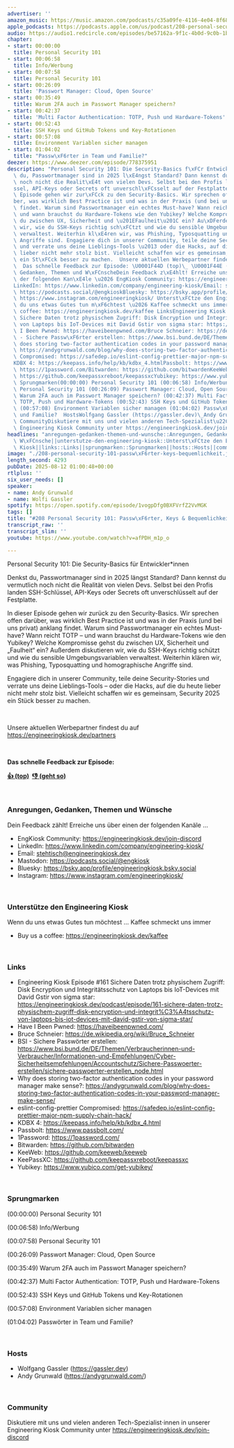```yaml
---
advertiser: ''
amazon_music: https://music.amazon.com/podcasts/c35a09fe-4116-4e04-8f68-77d61b112e46/engineering-kiosk
apple_podcasts: https://podcasts.apple.com/us/podcast/208-personal-security-101-passw%C3%B6rter-keys-bequemlichkeit/id1603082924?i=1000721581844&uo=4
audio: https://audio1.redcircle.com/episodes/be57162a-9f1c-4b0d-9c0b-1bfadcd05321/stream.mp3
chapter:
- start: 00:00:00
  title: Personal Security 101
- start: 00:06:58
  title: Info/Werbung
- start: 00:07:58
  title: Personal Security 101
- start: 00:26:09
  title: 'Passwort Manager: Cloud, Open Source'
- start: 00:35:49
  title: Warum 2FA auch im Passwort Manager speichern?
- start: 00:42:37
  title: 'Multi Factor Authentication: TOTP, Push und Hardware-Tokens'
- start: 00:52:43
  title: SSH Keys und GitHub Tokens und Key-Rotationen
- start: 00:57:08
  title: Environment Variablen sicher managen
- start: 01:04:02
  title: "Passw\xF6rter in Team und Familie?"
deezer: https://www.deezer.com/episode/778375951
description: "Personal Security 101: Die Security-Basics f\xFCr Entwickler*innen Denkst\
  \ du, Passwortmanager sind in 2025 l\xE4ngst Standard? Dann kennst du vermutlich\
  \ noch nicht die Realit\xE4t von vielen Devs. Selbst bei den Profis landen SSH-Schl\xFC\
  ssel, API-Keys oder Secrets oft unverschl\xFCsselt auf der Festplatte. In dieser\
  \ Episode gehen wir zur\xFCck zu den Security-Basics. Wir sprechen offen dar\xFC\
  ber, was wirklich Best Practice ist und was in der Praxis (und bei uns privat) anklang\
  \ findet. Warum sind Passwortmanager ein echtes Must-have? Wann reicht TOTP \u2013\
  \ und wann brauchst du Hardware-Tokens wie den Yubikey? Welche Kompromisse gehst\
  \ du zwischen UX, Sicherheit und \u201EFaulheit\u201C ein? Au\xDFerdem diskutieren\
  \ wir, wie du SSH-Keys richtig sch\xFCtzt und wie du sensible Umgebungsvariablen\
  \ verwaltest. Weiterhin kl\xE4ren wir, was Phishing, Typosquatting und homographische\
  \ Angriffe sind. Engagiere dich in unserer Community, teile deine Security-Stories\
  \ und verrate uns deine Lieblings-Tools \u2013 oder die Hacks, auf die du heute\
  \ lieber nicht mehr stolz bist. Vielleicht schaffen wir es gemeinsam, Security 2025\
  \ ein St\xFCck besser zu machen.  Unsere aktuellen Werbepartner findest du auf https://engineeringkiosk.dev/partners\
  \  Das schnelle Feedback zur Episode: \U0001F44D (top)\_ \U0001F44E (geht so)  Anregungen,\
  \ Gedanken, Themen und W\xFCnscheDein Feedback z\xE4hlt! Erreiche uns \xFCber einen\
  \ der folgenden Kan\xE4le \u2026 EngKiosk Community: https://engineeringkiosk.dev/join-discord\_\
  LinkedIn: https://www.linkedin.com/company/engineering-kiosk/Email: stehtisch@engineeringkiosk.devMastodon:\
  \ https://podcasts.social/@engkioskBluesky: https://bsky.app/profile/engineeringkiosk.bsky.socialInstagram:\
  \ https://www.instagram.com/engineeringkiosk/ Unterst\xFCtze den Engineering KioskWenn\
  \ du uns etwas Gutes tun m\xF6chtest \u2026 Kaffee schmeckt uns immer\_ Buy us a\
  \ coffee: https://engineeringkiosk.dev/kaffee LinksEngineering Kiosk Episode #161\
  \ Sichere Daten trotz physischem Zugriff: Disk Encryption und Integrit\xE4tsschutz\
  \ von Laptops bis IoT-Devices mit David Gstir von sigma star: https://engineeringkiosk.dev/podcast/episode/161-sichere-daten-trotz-physischem-zugriff-disk-encryption-und-integrit%C3%A4tsschutz-von-laptops-bis-iot-devices-mit-david-gstir-von-sigma-star/Have\
  \ I Been Pwned: https://haveibeenpwned.com/Bruce Schneier: https://de.wikipedia.org/wiki/Bruce_SchneierBSI\
  \ - Sichere Passw\xF6rter erstellen: https://www.bsi.bund.de/DE/Themen/Verbraucherinnen-und-Verbraucher/Informationen-und-Empfehlungen/Cyber-Sicherheitsempfehlungen/Accountschutz/Sichere-Passwoerter-erstellen/sichere-passwoerter-erstellen_node.htmlWhy\
  \ does storing two-factor authentication codes in your password manager make sense?:\
  \ https://andygrunwald.com/blog/why-does-storing-two-factor-authentication-codes-in-your-password-manager-make-sense/eslint-config-prettier\
  \ Compromised: https://safedep.io/eslint-config-prettier-major-npm-supply-chain-hack/\t\
  KDBX 4: https://keepass.info/help/kb/kdbx_4.htmlPassbolt: https://www.passbolt.com/1Password:\
  \ https://1password.com/Bitwarden: https://github.com/bitwardenKeeWeb: https://github.com/keeweb/keewebKeePassXC:\
  \ https://github.com/keepassxreboot/keepassxcYubikey: https://www.yubico.com/get-yubikey/\
  \ Sprungmarken(00:00:00) Personal Security 101 (00:06:58) Info/Werbung (00:07:58)\
  \ Personal Security 101 (00:26:09) Passwort Manager: Cloud, Open Source (00:35:49)\
  \ Warum 2FA auch im Passwort Manager speichern? (00:42:37) Multi Factor Authentication:\
  \ TOTP, Push und Hardware-Tokens (00:52:43) SSH Keys und GitHub Tokens und Key-Rotationen\
  \ (00:57:08) Environment Variablen sicher managen (01:04:02) Passw\xF6rter in Team\
  \ und Familie?  HostsWolfgang Gassler (https://gassler.dev)\_Andy Grunwald (https://andygrunwald.com/)\
  \ CommunityDiskutiere mit uns und vielen anderen Tech-Spezialist\u22C5innen in unserer\
  \ Engineering Kiosk Community unter https://engineeringkiosk.dev/join-discord"
headlines: "anregungen-gedanken-themen-und-wunsche::Anregungen, Gedanken, Themen und\
  \ W\xFCnsche||unterstutze-den-engineering-kiosk::Unterst\xFCtze den Engineering\
  \ Kiosk||links::Links||sprungmarken::Sprungmarken||hosts::Hosts||community::Community"
image: "./208-personal-security-101-passw\xF6rter-keys-bequemlichkeit.jpg"
length_second: 4293
pubDate: 2025-08-12 01:00:48+00:00
rtlplus: ''
six_user_needs: []
speaker:
- name: Andy Grunwald
- name: Wolfi Gassler
spotify: https://open.spotify.com/episode/1vogpDfg0BXFVrfZ2VvMGK
tags: []
title: "#208 Personal Security 101: Passw\xF6rter, Keys & Bequemlichkeit"
transcript_raw: ''
transcript_slim: ''
youtube: https://www.youtube.com/watch?v=afPDH_m1p_o

---
```

<p><span>Personal Security 101: Die Security-Basics für Entwickler*innen</span></p><p><span>Denkst du, Passwortmanager sind in 2025 längst Standard? Dann kennst du vermutlich noch nicht die Realität von vielen Devs. Selbst bei den Profis landen SSH-Schlüssel, API-Keys oder Secrets oft unverschlüsselt auf der Festplatte.</span></p><p><span>In dieser Episode gehen wir zurück zu den Security-Basics. Wir sprechen offen darüber, was wirklich Best Practice ist und was in der Praxis (und bei uns privat) anklang findet. Warum sind Passwortmanager ein echtes Must-have? Wann reicht TOTP – und wann brauchst du Hardware-Tokens wie den Yubikey? Welche Kompromisse gehst du zwischen UX, Sicherheit und „Faulheit“ ein? Außerdem diskutieren wir, wie du SSH-Keys richtig schützt und wie du sensible Umgebungsvariablen verwaltest. Weiterhin klären wir, was Phishing, Typosquatting und homographische Angriffe sind.</span></p><p><span>Engagiere dich in unserer Community, teile deine Security-Stories und verrate uns deine Lieblings-Tools – oder die Hacks, auf die du heute lieber nicht mehr stolz bist. Vielleicht schaffen wir es gemeinsam, Security 2025 ein Stück besser zu machen.</span></p><p><br></p><p><span>Unsere aktuellen Werbepartner findest du auf </span><a href="https://engineeringkiosk.dev/partners">https://engineeringkiosk.dev/partners</a></p><p><br></p><p><strong>Das schnelle Feedback zur Episode:</strong></p><p><a href="https://api.openpodcast.dev/feedback/208/upvote" rel="nofollow"><strong>👍 (top)</strong></a><strong>  </strong><a href="https://api.openpodcast.dev/feedback/208/downvote" rel="nofollow"><strong>👎 (geht so)</strong></a></p><p><br></p><h3 id="anregungen-gedanken-themen-und-wunsche">Anregungen, Gedanken, Themen und Wünsche</h3><p><span>Dein Feedback zählt! Erreiche uns über einen der folgenden Kanäle …</span></p><ul><li><span>EngKiosk Community: </span><a href="https://engineeringkiosk.dev/join-discord">https://engineeringkiosk.dev/join-discord</a><span> </span></li><li><span>LinkedIn: </span><a href="https://www.linkedin.com/company/engineering-kiosk/" rel="nofollow">https://www.linkedin.com/company/engineering-kiosk/</a></li><li><span>Email: </span><a href="mailto:stehtisch@engineeringkiosk.dev" rel="nofollow">stehtisch@engineeringkiosk.dev</a></li><li><span>Mastodon: </span><a href="https://podcasts.social/@engkiosk" rel="nofollow">https://podcasts.social/@engkiosk</a></li><li><span>Bluesky: </span><a href="https://bsky.app/profile/engineeringkiosk.bsky.social" rel="nofollow">https://bsky.app/profile/engineeringkiosk.bsky.social</a></li><li><span>Instagram: </span><a href="https://www.instagram.com/engineeringkiosk/" rel="nofollow">https://www.instagram.com/engineeringkiosk/</a></li></ul><p><br></p><h3 id="unterstutze-den-engineering-kiosk">Unterstütze den Engineering Kiosk</h3><p><span>Wenn du uns etwas Gutes tun möchtest … Kaffee schmeckt uns immer </span></p><ul><li><span>Buy us a coffee: </span><a href="https://engineeringkiosk.dev/kaffee">https://engineeringkiosk.dev/kaffee</a></li></ul><p><br></p><h3 id="links">Links</h3><ul><li><span>Engineering Kiosk Episode #161 Sichere Daten trotz physischem Zugriff: Disk Encryption und Integritätsschutz von Laptops bis IoT-Devices mit David Gstir von sigma star: </span><a href="https://engineeringkiosk.dev/podcast/episode/161-sichere-daten-trotz-physischem-zugriff-disk-encryption-und-integrit%C3%A4tsschutz-von-laptops-bis-iot-devices-mit-david-gstir-von-sigma-star/">https://engineeringkiosk.dev/podcast/episode/161-sichere-daten-trotz-physischem-zugriff-disk-encryption-und-integrit%C3%A4tsschutz-von-laptops-bis-iot-devices-mit-david-gstir-von-sigma-star/</a></li><li><span>Have I Been Pwned: </span><a href="https://haveibeenpwned.com/" rel="nofollow">https://haveibeenpwned.com/</a></li><li><span>Bruce Schneier: </span><a href="https://de.wikipedia.org/wiki/Bruce_Schneier" rel="nofollow">https://de.wikipedia.org/wiki/Bruce_Schneier</a></li><li><span>BSI - Sichere Passwörter erstellen: </span><a href="https://www.bsi.bund.de/DE/Themen/Verbraucherinnen-und-Verbraucher/Informationen-und-Empfehlungen/Cyber-Sicherheitsempfehlungen/Accountschutz/Sichere-Passwoerter-erstellen/sichere-passwoerter-erstellen_node.html" rel="nofollow">https://www.bsi.bund.de/DE/Themen/Verbraucherinnen-und-Verbraucher/Informationen-und-Empfehlungen/Cyber-Sicherheitsempfehlungen/Accountschutz/Sichere-Passwoerter-erstellen/sichere-passwoerter-erstellen_node.html</a></li><li><span>Why does storing two-factor authentication codes in your password manager make sense?: </span><a href="https://andygrunwald.com/blog/why-does-storing-two-factor-authentication-codes-in-your-password-manager-make-sense/" rel="nofollow">https://andygrunwald.com/blog/why-does-storing-two-factor-authentication-codes-in-your-password-manager-make-sense/</a></li><li><span>eslint-config-prettier Compromised: </span><a href="https://safedep.io/eslint-config-prettier-major-npm-supply-chain-hack/" rel="nofollow">https://safedep.io/eslint-config-prettier-major-npm-supply-chain-hack/</a><a href="https://safedep.io/eslint-config-prettier-major-npm-supply-chain-hack/" rel="nofollow">	</a></li><li><span>KDBX 4: </span><a href="https://keepass.info/help/kb/kdbx_4.html" rel="nofollow">https://keepass.info/help/kb/kdbx_4.html</a></li><li><span>Passbolt: </span><a href="https://www.passbolt.com/" rel="nofollow">https://www.passbolt.com/</a></li><li><span>1Password: </span><a href="https://1password.com/" rel="nofollow">https://1password.com/</a></li><li><span>Bitwarden: </span><a href="https://github.com/bitwarden" rel="nofollow">https://github.com/bitwarden</a></li><li><span>KeeWeb: </span><a href="https://github.com/keeweb/keeweb" rel="nofollow">https://github.com/keeweb/keeweb</a></li><li><span>KeePassXC: </span><a href="https://github.com/keepassxreboot/keepassxc" rel="nofollow">https://github.com/keepassxreboot/keepassxc</a></li><li><span>Yubikey: </span><a href="https://www.yubico.com/get-yubikey/" rel="nofollow">https://www.yubico.com/get-yubikey/</a></li></ul><p><br></p><h3 id="sprungmarken">Sprungmarken</h3><p><span>(00:00:00) Personal Security 101</span></p><p><span>(00:06:58) Info/Werbung</span></p><p><span>(00:07:58) Personal Security 101</span></p><p><span>(00:26:09) Passwort Manager: Cloud, Open Source</span></p><p><span>(00:35:49) Warum 2FA auch im Passwort Manager speichern?</span></p><p><span>(00:42:37) Multi Factor Authentication: TOTP, Push und Hardware-Tokens</span></p><p><span>(00:52:43) SSH Keys und GitHub Tokens und Key-Rotationen</span></p><p><span>(00:57:08) Environment Variablen sicher managen</span></p><p><span>(01:04:02) Passwörter in Team und Familie?</span></p><p><br></p><h3 id="hosts">Hosts</h3><ul><li><span>Wolfgang Gassler (</span><a href="https://gassler.dev" rel="nofollow">https://gassler.dev</a><span>) </span></li><li><span>Andy Grunwald (</span><a href="https://andygrunwald.com/" rel="nofollow">https://andygrunwald.com/</a><span>)</span></li></ul><p><br></p><h3 id="community">Community</h3><p><span>Diskutiere mit uns und vielen anderen Tech-Spezialist⋅innen in unserer Engineering Kiosk Community unter </span><a href="https://engineeringkiosk.dev/join-discord">https://engineeringkiosk.dev/join-discord</a><span> </span></p>